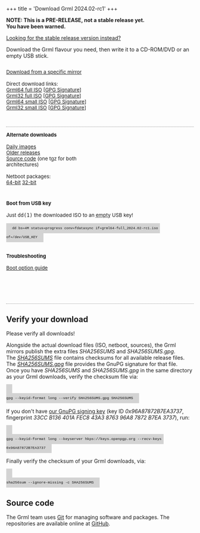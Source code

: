 +++
title = 'Download Grml 2024.02-rc1'
+++

<style>
#contentbox {
    padding-left: 20px;
    padding-right: 20px;
}
.download_panel {
    float: left;
    width: 288px;
    margin-bottom: 2em;
    margin-top: 1em;
    font-size: 10pt;
}
.download_panel>div {
    margin-right: 20px;
}
#download_panel4 {
    width: auto;
}
.largebutton {
    width: 100%;
    background: #FFDA62;
    height: 90px;
    border: 1px solid gray;
    -moz-border-radius:3px;
    -webkit-border-radius:3px;
    -o-border-radius:3px;
    border-radius:3px;
    margin-bottom: 0.5em;
    font-size: 15pt;
    font-weight: bold;
    display: block;
    text-align: center;
    color: black;
    text-decoration: none;
}
.largebutton:hover {
    background: #FFA862;
}
.download_relinfo {
    font-size: 10pt;
    margin-top: 0.8em;
    }
.download_group {
    border-bottom: 1px dotted gray;
    overflow: auto;
}
.hide {
    display: none;
}
.keyboard {
    background-color: lightgrey;
    color: #111;
    font-family: "Ubuntu Mono", Consolas, Monaco, Courier, monospace;
    font-size: 70%;
    line-height: 1.5rem;
    padding: .5rem 1rem;
    text-align: left;
    text-shadow: none;
}

</style>

<p><strong>NOTE: This is a PRE-RELEASE, not a stable release yet.<br />
You have been warned.</strong><br />

<a href="../">Looking for the stable release version instead?</a></p>

<p>Download the Grml flavour you need, then write it to a CD-ROM/DVD or an empty USB stick.</p>

<div class="download_group" id="download_group1_noscript">
<div class="download_panel" id="download_panel1_noscript">
<div>
  <a href="/download/mirrors/">Download from a specific mirror</a><br/>
  <br/>
  Direct download links:<br/>
  <a href="https://download.grml.org/devel/grml64-full_2024.02-rc1.iso">Grml64 full ISO</a> [<a href="https://download.grml.org/devel/grml64-full_2024.02-rc1.iso.asc">GPG Signature</a>]<br/>
  <a href="https://download.grml.org/devel/grml32-full_2024.02-rc1.iso">Grml32 full ISO</a> [<a href="https://download.grml.org/devel/grml32-full_2024.02-rc1.iso.asc">GPG Signature</a>]<br/>
  <a href="https://download.grml.org/devel/grml64-small_2024.02-rc1.iso">Grml64 small ISO</a> [<a href="https://download.grml.org/devel/grml64-small_2024.02-rc1.iso.asc">GPG Signature</a>]<br/>
  <a href="https://download.grml.org/devel/grml32-small_2024.02-rc1.iso">Grml32 small ISO</a> [<a href="https://download.grml.org/devel/grml32-small_2024.02-rc1.iso.asc">GPG Signature</a>]<br/>
  <br/>
</div>
</div>
</div>

<div class="download_group" id="download_group1" style="display:none;">
<form method="get" action="/download/bounce/" id="download_form">
<input type="hidden" name="version" value="2024.02-rc1"/>
<div class="download_panel" id="download_panel1">
<div>

  <h2>Options</h2>

  <input type="radio" id="flavour_full" name="flavour" value="full" checked />
  <label for="flavour_full">full (~900MB)</label>

  <input type="radio" id="flavour_small" name="flavour" value="small" />
  <label for="flavour_small">small (~495MB)</label>

  <br /><br />

  <input type="radio" id="arch_amd64" name="arch" value="amd64" checked />
  <label for="arch_amd64">64-bit PC (amd64)</label>

  <input type="radio" id="arch_i386" name="arch" value="i386" />
  <label for="arch_i386">32-bit PC (i686+)</label>

  <br />
  <br />
  <br />
  <br />
  <br />

  <div style="font-size: 14pt;">
    <p><a href="/changelogs/README-grml-2024.02-rc1/">Release Notes</a></p>
  </div>

</div>
</div>

<div class="download_panel" id="download_panel2">
<div>
  <!-- fallback cgi buttons -->
  <div id="formbuttons">
    <button name="filetype" value="iso" id="download_button_mirror" class="largebutton" style="width:100%;" type="submit">Download Now </button><br />
    <button name="filetype" value="signature" id="download_button_signature" type="submit">Get Checksum/Signature</button><br />
    <a href="/download/mirrors/">Download from a specific mirror</a><br/>
  </div>
  <!-- JS links -->
  <div id="linkbuttons" style="display:none;">
    <a id="download_link_mirror" class="largebutton">Download Now</a><br />
    <a id="download_link_signature">Get GPG Signature</a><br />
    <a href="/download/mirrors/">Download from a specific mirror</a><br/>
  </div>
</div>
</div>
</form>

<script>
function update_links() {
    var formData = new FormData(document.getElementById('download_form'));
    var current_version = formData.get('version');
    var arch = formData.get('arch');
    var flavour = formData.get('flavour');
    var product = 'grml';
    if (arch == 'amd64') product = 'grml64';
    if (arch == 'i386') product = 'grml32';
    var iso = product + '-' + flavour + '_' + current_version + '.iso';
    var mirror_url = "https://download.grml.org/devel/";
    document.getElementById('download_link_mirror').href = mirror_url + iso;
    document.getElementById('download_link_mirror').innerHTML = '<br />Download Now<div class="download_relinfo">' + product + '-' + flavour + ' ' + current_version + '</div>';
    document.getElementById('download_link_signature').href = mirror_url + iso + '.asc';
}

// hook update function
document.querySelectorAll('#download_form input').forEach(function (elem) {
  elem.onchange = update_links;
});
// force initial link href set
update_links();
// only show our link "buttons"
document.getElementById('formbuttons').style.display = 'none';
document.getElementById('linkbuttons').style.display = '';
document.getElementById('download_group1').style.display = '';
document.getElementById('download_group1_noscript').style.display = 'none';
</script>
</div>

<div class="download_group" id="download_group2">

<div class="download_panel" id="download_panel3">
<div>
  <b>Alternate downloads</b><br /><br />
  <a href="https://daily.grml.org/">Daily images</a><br />
  <a href="https://download.grml.org/">Older releases</a><br />
  <a href="https://download.grml.org/devel/grml_sources-2024.02-rc1.tar.gz">Source code</a> (one tgz for both architectures)<br />
  <br/>
  Netboot packages:<br/>
  <a href="https://download.grml.org/devel/grml_netboot_package_grml64-full_2024.02-rc1.tar">64-bit</a>
  <a href="https://download.grml.org/devel/grml_netboot_package_grml32-full_2024.02-rc1.tar">32-bit</a>
</div>
</div>

<div class="download_panel" id="download_panel4">
<div>
  <b>Boot from USB key</b><br />
  <br />
  Just <kbd>dd(1)</kbd> the downloaded ISO to an <abbr title="Any existing data will be overwritten by the dd command!">empty</abbr> USB key!<br /><br />
  <code class="keyboard">dd bs=4M status=progress conv=fdatasync if=grml64-full_2024.02-rc1.iso of=/dev/USB_KEY</code>
  <br /><br />

  <b>Troubleshooting</b><br /><br />
  <a href="https://git.grml.org/f/grml-live/templates/GRML/grml-cheatcodes.txt">Boot option guide</a>
  <br />
  <br />
  <br />
  <br />

</div>
</div>

</div>

<h2>Verify your download</h2>

<p>Please verify all downloads!</p>

<p>Alongside the actual download files (ISO, netboot, sources), the Grml mirrors publish the extra files <em>SHA256SUMS</em> and <em>SHA256SUMS.gpg</em>.<br />
The <em><a href="https://download.grml.org/devel/SHA256SUMS">SHA256SUMS</a></em> file contains checksums for all available release files.<br />
The <em><a href="https://download.grml.org/devel/SHA256SUMS.gpg">SHA256SUMS.gpg</a></em> file provides the GnuPG signature for that file.<br />
Once you have <em>SHA256SUMS</em> and <em>SHA256SUMS.gpg</em> in the same directory as your Grml downloads, verify the checksum file via:</p>

<code class="keyboard">
gpg --keyid-format long --verify SHA256SUMS.gpg SHA256SUMS
</code>

<p>If you don't have <a href="/download/gnupg-michael-prokop.txt">our GnuPG signing key</a>
(key ID <em>0x96A87872B7EA3737</em>, fingerprint <em>33CC B136 401A FEC8 43A3  8763 96A8 7872 B7EA 3737</em>), run:</p>

<code class="keyboard">
gpg --keyid-format long --keyserver hkps://keys.openpgp.org --recv-keys 0x96A87872B7EA3737
</code>

<p>Finally verify the checksum of your Grml downloads, via:</p>

<code class="keyboard">
sha256sum --ignore-missing -c SHA256SUMS
</code>

<h2>Source code</h2>

<p>The Grml team uses <a href="https://git-scm.com/">Git</a> for managing software and packages.
The repositories are available online at <a href="https://github.com/grml/">GitHub</a>.</p>

<div style="clear: both;"></div>

